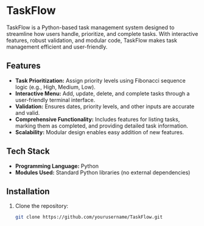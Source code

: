 # TaskFlow

TaskFlow is a Python-based task management system designed to streamline how users handle, prioritize, and complete tasks. With interactive features, robust validation, and modular code, TaskFlow makes task management efficient and user-friendly.

## Features

- **Task Prioritization:** Assign priority levels using Fibonacci sequence logic (e.g., High, Medium, Low).
- **Interactive Menu:** Add, update, delete, and complete tasks through a user-friendly terminal interface.
- **Validation:** Ensures dates, priority levels, and other inputs are accurate and valid.
- **Comprehensive Functionality:** Includes features for listing tasks, marking them as completed, and providing detailed task information.
- **Scalability:** Modular design enables easy addition of new features.

## Tech Stack

- **Programming Language:** Python
- **Modules Used:** Standard Python libraries (no external dependencies)

## Installation

1. Clone the repository:
   ```bash
   git clone https://github.com/yourusername/TaskFlow.git
